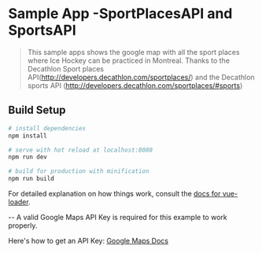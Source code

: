 # Sample App -SportPlacesAPI and SportsAPI
 > This sample apps shows the google map with all the sport places where Ice Hockey can be practiced in Montreal.
 > Thanks to the Decathlon Sport places API(http://developers.decathlon.com/sportplaces/) and the Decathlon sports API (http://developers.decathlon.com/sportplaces/#sports)

## Build Setup

``` bash
# install dependencies
npm install

# serve with hot reload at localhost:8080
npm run dev

# build for production with minification
npm run build
```

For detailed explanation on how things work, consult the [docs for vue-loader](http://vuejs.github.io/vue-loader).

--
A valid Google Maps API Key is required for this example to work properly.

Here's how to get an API Key: [Google Maps Docs](https://developers.google.com/maps/documentation/embed/get-api-key)
